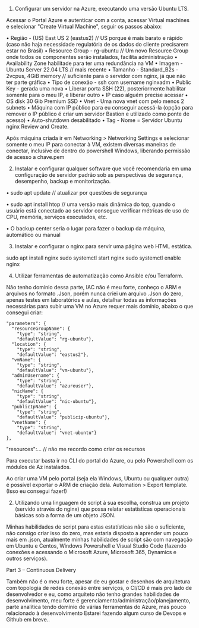 1. Configurar um servidor na Azure, executando uma versão Ubuntu LTS.

Acessar o Portal Azure e autenticar com a conta, acessar Virtual machines e selecionar "Create Virtual Machine", seguir os passos abaixo:

• Região - (US) East US 2 (eastus2) // US porque é mais barato e rápido (caso não haja necessidade regulatória de os dados do cliente precisarem estar no Brasil)
• Resource Group - rg-ubuntu // Um novo Resource Group onde todos os componentes serão instalados, facilita administração
• Availability Zone habilitade para ter uma redundância na VM
• Imagem - Ubuntu Server 22.04 LTS // mais recente
• Tamanho - Standard_B2s - 2vcpus, 4GiB memory // suficiente para o servidor com nginx, já que não ter parte gráfica
• Tipo de conexão - ssh com username nginxadm
• Public Key - gerada uma nova
• Liberar porta SSH (22), posteriormente habilitar somente para o meu IP, e liberar outro • IP caso alguém precise acessar
• OS disk 30 Gib Premium SSD
• Vnet - Uma nova vnet com pelo menos 2 subnets
• Máquina com IP público para eu conseguir acessá-la (opção para remover o IP público é criar um servidor Bastion e utilizado como ponte de acesso)
• Auto-shutdown desabilitado
• Tag - Nome = Servidor Ubuntu nginx
 Review and Create.

Após máquina criada ir em Networking > Networking Settings e selecionar somente o meu IP para conectar à VM, existem diversas maneiras de conectar, inclusive de dentro do powershell Windows, liberando permissão de acesso a chave.pem

2. Instalar e configurar qualquer software que você recomendaria em uma configuração de servidor padrão sob as perspectivas de segurança, desempenho, backup e monitorização.

• sudo apt update // atualizar por questões de segurança

• sudo apt install htop // uma versão mais dinâmica do top, quando o usuário está conectado ao servidor consegue verificar métricas de uso de CPU, memória, serviços executados, etc.

• O backup center seria o lugar para fazer o backup da máquina, automático ou manual

3. Instalar e configurar o nginx para servir uma página web HTML estática.

sudo apt install nginx
sudo systemctl start nginx
sudo systemctl enable nginx


4. Utilizar ferramentas de automatização como Ansible e/ou Terraform.

Não tenho domínio dessa parte, IAC não é meu forte, conheço o ARM e arquivos no formato .Json, porém nunca criei um arquivo .Json do zero, apenas testes em laboratórios e aulas, detalhar todas as informações necessárias para subir uma VM no Azure requer mais domínio, abaixo o que consegui criar:

    "parameters": {
      "resourceGroupName": {
        "type": "string",
        "defaultValue": "rg-ubuntu"},
      "location": {
        "type": "string",
        "defaultValue": "eastus2"},
      "vmName": {
        "type": "string",
        "defaultValue": "vm-ubuntu"},
      "adminUsername": {
        "type": "string",
        "defaultValue": "azureuser"},
      "nicName": {
        "type": "string",
        "defaultValue": "nic-ubuntu"},
      "publicIpName": {
        "type": "string",
        "defaultValue": "publicip-ubuntu"},
      "vnetName": {
        "type": "string",
        "defaultValue": "vnet-ubuntu"}
	},

"resources":... // não me recordo como criar os recursos

Para executar basta ir no CLI do portal do Azure, ou pelo Powershell com os módulos de Az instalados.

Ao criar uma VM pelo portal (seja ela Windows, Ubuntu ou qualquer outra) é possível exportar o ARM de criação dela. Automation > Export template. (Isso eu consegui fazer!)

2. Utilizando uma linguagem de script à sua escolha, construa um projeto (servido através do nginx) que possa relatar estatísticas operacionais básicas sob a forma de um objeto JSON.

Minhas habilidades de script para estas estatísticas não são o suficiente, não consigo criar isso do zero, mas estaria disposto a aprender um pouco mais em .json, atualmente minhas habilidades de script são com navegação em Ubuntu e Centos, Windows Powershell e Visual Studio Code (fazendo conexões e acessando o Microsoft Azure, Microsoft 365, Dynamics e outros serviços).


Part 3 – Continuous Delivery

Também não é o meu forte, apesar de eu gostar e desenhos de arquitetura com topologia de redes conexão entre serviços, o CI/CD é mais pro lado de desenvolvedor e eu, como arquiteto não tenho grandes habilidades de desenvolvimento, meu forte é gerenciamento/administração/planejamento, parte analítica tendo domínio de várias ferramentas do Azure, mas pouco relacionado à desenvolvimento
Estarei fazendo algum curso de Devops e Github em breve..
